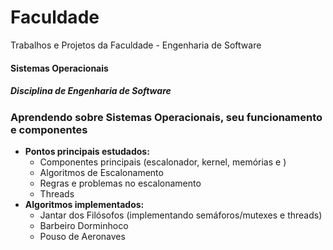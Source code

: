 <h1>Faculdade</h1>
<p>Trabalhos e Projetos da Faculdade - Engenharia de Software</p>
<h4>Sistemas Operacionais</h4>
<h5>Disciplina de Engenharia de Software</h5>
<h3>Aprendendo sobre Sistemas Operacionais, seu funcionamento e componentes</h3>
<ul>
<li><b>Pontos principais estudados:</b>
  <ul>
    <li>Componentes principais (escalonador, kernel, memórias e )</li>
    <li>Algoritmos de Escalonamento</li>
    <li>Regras e problemas no escalonamento</li>
    <li>Threads</li>
  </ul>
</li>
<li><b>Algoritmos implementados:</b>
  <ul>
    <li>Jantar dos Filósofos (implementando semáforos/mutexes e threads)</li>
    <li>Barbeiro Dorminhoco</li>
    <li>Pouso de Aeronaves</li>
  </ul>
</li>
</ul>

